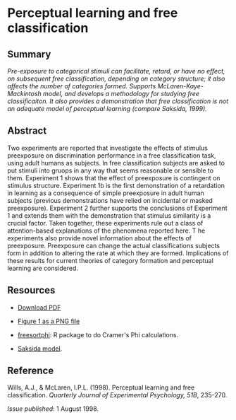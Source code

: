 # Perceptual learning and free classification

## Summary

_Pre-exposure to categorical stimuli can facilitate, retard, or have no effect, on subsequent free classification, depending on category structure; it also affects the number of categories formed. Supports McLaren-Kaye-Mackintosh model, and develops a methodology for studying free classificaiton. It also provides a demonstration that free classification is not an adequate model of perceptual learning (compare Saksida, 1999)._

## Abstract

Two experiments are reported that investigate the effects of stimulus preexposure on discrimination performance in a free classification task, using adult humans as subjects. In free
classification subjects are asked to put stimuli into gruops in any way that seems reasonable or
sensible to them. Experiment 1 shows that the effect of preexposure is contingent on stimulus
structure. Experiment 1b is the first demonstration of a retardation in learning as a consequence of simple preexposure in adult human subjects (previous demonstrations have relied
on incidental or masked preexposure). Experiment 2 further supports the conclusions of
Experiment 1 and extends them with the demonstration that stimulus similarity is a crucial
factor. Taken together, these experiments rule out a class of attention-based explanations of
the phenomena reported here. T he experiments also provide novel information about the
effects of preexposure. Preexposure can change the actual classifications subjects form in
addition to altering the rate at which they are formed. Implications of these results for
current theories of category formation and perceptual learning are considered.


## Resources

- [Download PDF](http://www.willslab.org.uk/pubs/1998willsmclaren.pdf)

- [Figure 1 as a PNG file](http://www.willslab.org.uk/pubs/wm98fig1.png)

- [freesortphi](http://freesortphi.r-forge.r-project.org/): R package to do Cramer's Phi calculations.

- [Saksida model](https://doi.org/10.1037/0097-7403.25.3.308).

## Reference

Wills, A.J., & McLaren, I.P.L. (1998). Perceptual learning and free classification. _Quarterly Journal of Experimental Psychology, 51B_, 235-270. 

_Issue published_: 1 August 1998.

